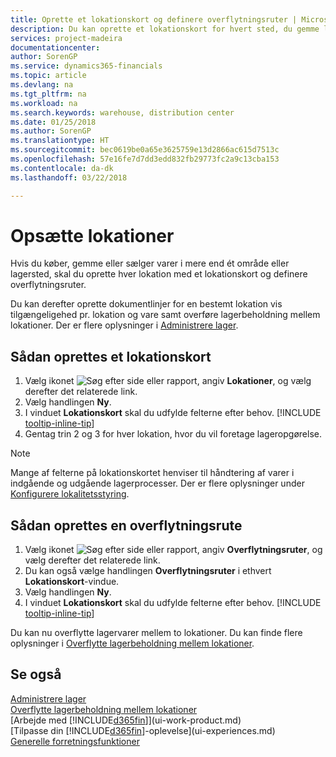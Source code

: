 ```yaml
---
title: Oprette et lokationskort og definere overflytningsruter | Microsoft Docs
description: Du kan oprette et lokationskort for hvert sted, du gemme lagervarer, for eksempel et lagersted eller distributionscenter, og definere ruter for at overflytte varer mellem lokationerne.
services: project-madeira
documentationcenter: 
author: SorenGP
ms.service: dynamics365-financials
ms.topic: article
ms.devlang: na
ms.tgt_pltfrm: na
ms.workload: na
ms.search.keywords: warehouse, distribution center
ms.date: 01/25/2018
ms.author: SorenGP
ms.translationtype: HT
ms.sourcegitcommit: bec0619be0a65e3625759e13d2866ac615d7513c
ms.openlocfilehash: 57e16fe7d7dd3edd832fb29773fc2a9c13cba153
ms.contentlocale: da-dk
ms.lasthandoff: 03/22/2018

---
```

# <a name="set-up-locations"></a>Opsætte lokationer
Hvis du køber, gemme eller sælger varer i mere end ét område eller lagersted, skal du oprette hver lokation med et lokationskort og definere overflytningsruter.

Du kan derefter oprette dokumentlinjer for en bestemt lokation vis tilgængeligehed pr. lokation og vare samt overføre lagerbeholdning mellem lokationer. Der er flere oplysninger i [Administrere lager](inventory-manage-inventory.md).

## <a name="to-create-a-location-card"></a>Sådan oprettes et lokationskort
1. Vælg ikonet ![Søg efter side eller rapport](media/ui-search/search_small.png "Ikonet Søg efter side eller rapport"), angiv **Lokationer**, og vælg derefter det relaterede link.
2. Vælg handlingen **Ny**.
3. I vinduet **Lokationskort** skal du udfylde felterne efter behov. [!INCLUDE [tooltip-inline-tip](includes/tooltip-inline-tip_md.md)]
4. Gentag trin 2 og 3 for hver lokation, hvor du vil foretage lageropgørelse.

> [!NOTE]  
> Mange af felterne på lokationskortet henviser til håndtering af varer i indgående og udgående lagerprocesser. Der er flere oplysninger under [Konfigurere lokalitetsstyring](warehouse-setup-warehouse.md).

## <a name="to-create-a-transfer-route"></a>Sådan oprettes en overflytningsrute
1. Vælg ikonet ![Søg efter side eller rapport](media/ui-search/search_small.png "Ikonet Søg efter side eller rapport"), angiv **Overflytningsruter**, og vælg derefter det relaterede link.
2. Du kan også vælge handlingen **Overflytningsruter** i ethvert **Lokationskort**-vindue.
3. Vælg handlingen **Ny**.
4. I vinduet **Lokationskort** skal du udfylde felterne efter behov. [!INCLUDE [tooltip-inline-tip](includes/tooltip-inline-tip_md.md)]

Du kan nu overflytte lagervarer mellem to lokationer. Du kan finde flere oplysninger i [Overflytte lagerbeholdning mellem lokationer](inventory-how-transfer-between-locations.md).    

## <a name="see-also"></a>Se også
[Administrere lager](inventory-manage-inventory.md)  
[Overflytte lagerbeholdning mellem lokationer](inventory-how-transfer-between-locations.md)    
[Arbejde med [!INCLUDE[d365fin](includes/d365fin_md.md)]](ui-work-product.md)  
[Tilpasse din [!INCLUDE[d365fin](includes/d365fin_md.md)]-oplevelse](ui-experiences.md)  
[Generelle forretningsfunktioner](ui-across-business-areas.md)

